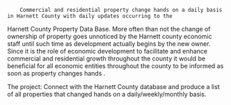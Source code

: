 
       
        Commercial and residential property change hands on a daily basis in Harnett County with daily updates occurring to the
Harnett County Property Data Base.
More often than not the change of ownership of property goes unnoticed by the Harnett county economic staff until such time as development actually begins by the new owner.  Since it is the role of economic development to facilitate and enhance commercial and residential growth throughout the county it would be beneficial for all economic entities throughout the county to be informed as soon as property changes hands .

The project: 
Connect with the Harnett County database and produce a list of all properties that changed hands on a daily/weekly/monthly basis.